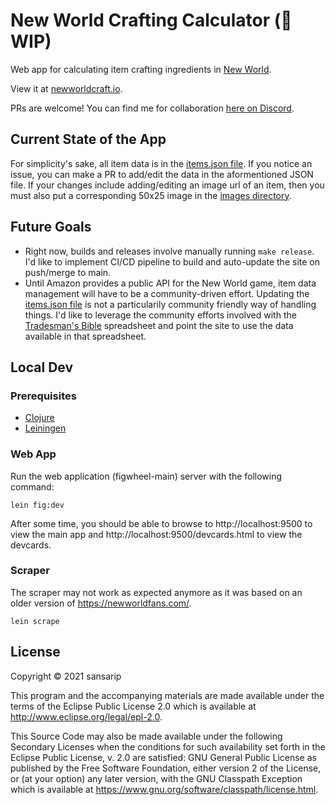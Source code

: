 # New World Crafting Calculator (👷 WIP)

Web app for calculating item crafting ingredients in [New World](https://www.newworld.com/en-us/). 

View it at [newworldcraft.io](https://newworldcraft.io).

PRs are welcome! You can find me for collaboration [here on Discord](https://discord.gg/FCqzwycR23).

## Current State of the App

For simplicity's sake, all item data is in the [items.json file](https://github.com/sansarip/nw-calculator/blob/main/resources/public/data/items.json). 
If you notice an issue, you can make a PR to add/edit the data in the aformentioned JSON file. 
If your changes include adding/editing an image url of an item, then you must also put a corresponding 50x25 image in the [images directory](https://github.com/sansarip/nw-calculator/tree/main/resources/public/images).

## Future Goals

* Right now, builds and releases involve manually running `make release`. I'd like to implement CI/CD pipeline to build and auto-update the site on push/merge to main.
* Until Amazon provides a public API for the New World game, item data management will have to be a community-driven effort. Updating the [items.json file](https://github.com/sansarip/nw-calculator/blob/main/resources/public/data/items.json) is not a particularily community friendly way of handling things. I'd like to leverage the community efforts involved with the [Tradesman's Bible](https://docs.google.com/spreadsheets/d/1l_S7Ykl6QDmv-a7ntqZn8LUXq2Uo0mkLXb_ymAkxBi0/edit#gid=431530116) spreadsheet and point the site to use the data available in that spreadsheet.

## Local Dev

### Prerequisites

* [Clojure](https://clojure.org/guides/getting_started)
* [Leiningen](https://leiningen.org/)

### Web App

Run the web application (figwheel-main) server with the following command:

`lein fig:dev`

After some time, you should be able to browse to http://localhost:9500 to 
view the main app and http://localhost:9500/devcards.html to view the devcards.

### Scraper

The scraper may not work as expected anymore as it was based on an older version of https://newworldfans.com/.

`lein scrape`

## License

Copyright © 2021 sansarip

This program and the accompanying materials are made available under the
terms of the Eclipse Public License 2.0 which is available at
http://www.eclipse.org/legal/epl-2.0.

This Source Code may also be made available under the following Secondary
Licenses when the conditions for such availability set forth in the Eclipse
Public License, v. 2.0 are satisfied: GNU General Public License as published by
the Free Software Foundation, either version 2 of the License, or (at your
option) any later version, with the GNU Classpath Exception which is available
at https://www.gnu.org/software/classpath/license.html.
